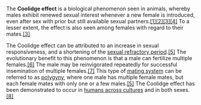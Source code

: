 The **Coolidge effect** is a biological phenomenon seen in animals, whereby males exhibit renewed sexual interest whenever a new female is introduced, even after sex with prior but still available sexual partners.[[1]](https://en.wikipedia.org/wiki/Coolidge_effect#cite_note-1)[[2]](https://en.wikipedia.org/wiki/Coolidge_effect#cite_note-2)[[3]](https://en.wikipedia.org/wiki/Coolidge_effect#cite_note-Lester-3)[[4]](https://en.wikipedia.org/wiki/Coolidge_effect#cite_note-Biopsych-4) To a lesser extent, the effect is also seen among females with regard to their mates.[[3]](https://en.wikipedia.org/wiki/Coolidge_effect#cite_note-Lester-3)

The Coolidge effect can be attributed to an increase in sexual responsiveness, and a shortening of the [sexual refractory period](https://en.wikipedia.org/wiki/Refractory_period_(sex) "Refractory period (sex)").[[5]](https://en.wikipedia.org/wiki/Coolidge_effect#cite_note-Andrew_Colman-5) The evolutionary benefit to this phenomenon is that a male can fertilize multiple females.[[6]](https://en.wikipedia.org/wiki/Coolidge_effect#cite_note-Tlachi-L%C3%B3pez-6) The male may be reinvigorated repeatedly for successful insemination of multiple females.[[7]](https://en.wikipedia.org/wiki/Coolidge_effect#cite_note-7) This type of [mating system](https://en.wikipedia.org/wiki/Mating_system "Mating system") can be referred to as [polygyny](https://en.wikipedia.org/wiki/Polygyny "Polygyny"), where one male has multiple female mates, but each female mates with only one or a few males.[[5]](https://en.wikipedia.org/wiki/Coolidge_effect#cite_note-Andrew_Colman-5) The Coolidge effect has been demonstrated to occur in [humans across cultures](https://en.wikipedia.org/wiki/Cross-cultural_psychology "Cross-cultural psychology") and in both sexes.[[8]](https://en.wikipedia.org/wiki/Coolidge_effect#cite_note-8)
